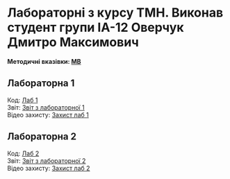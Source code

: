 # Лабораторні з курсу ТМН. Виконав студент групи ІА-12 Оверчук Дмитро Максимович 

**Методичні вказівки: [МВ](Методичні%20вказівки%20ТМН.pdf)**

## Лабораторна 1
Код: [Лаб 1](lr1)
<br>Звіт: [Звіт з лабораторної 1](lr1/ТМН-ІА12-Лаб1-ОДМ.pdf)
<br>Відео захисту: [Захист лаб 1](https://drive.google.com/file/d/1Og3VTH8iTAVQAYoNboklHvIDd8pWdqtz/view?usp=sharing)

## Лабораторна 2
Код: [Лаб 2](lr2)
<br>Звіт: [Звіт з лабораторної 2](lr2/ТМН-ІА12-Лаб2-ОДМ.pdf)
<br>Відео захисту: [Захист лаб 2](https://drive.google.com/file/d/1_pcj9-7Rin2FzGdx0ZnNFOQvMlABUl66/view?usp=sharing)